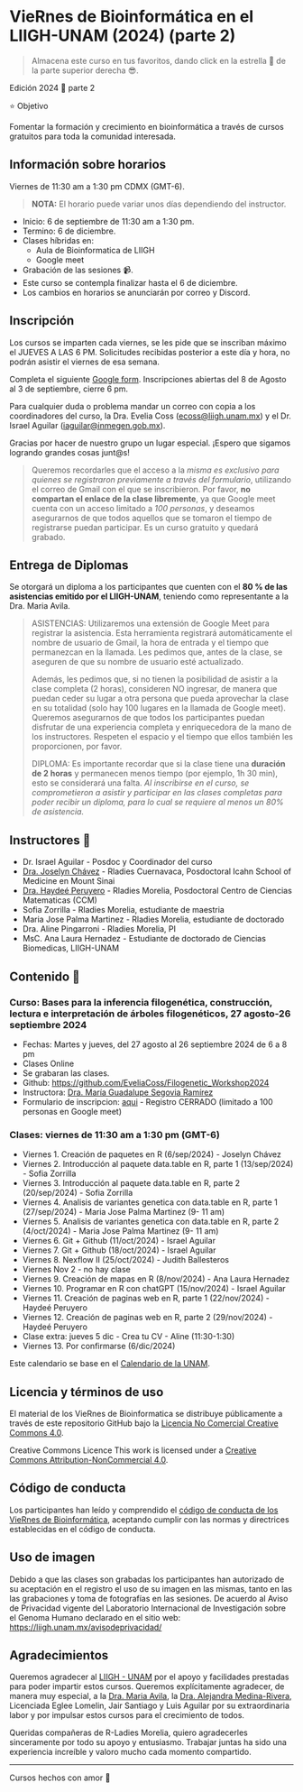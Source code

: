 # VieRnes de Bioinformática en el LIIGH-UNAM (2024) (parte 2)

> Almacena este curso en tus favoritos, dando click en la estrella 🌟 de la parte superior derecha 😎.

Edición 2024 💜 parte 2

⭐ Objetivo

Fomentar la formación y crecimiento en bioinformática a través de cursos gratuitos para toda la comunidad interesada.

## Información sobre horarios

Viernes de 11:30 am a 1:30 pm CDMX (GMT-6).

> **NOTA:** El horario puede variar unos días dependiendo del instructor.

- Inicio: 6 de septiembre de 11:30 am a 1:30 pm.
- Termino: 6 de diciembre.
- Clases híbridas en:
    - Aula de Bioinformatica de LIIGH
    - Google meet
- Grabación de las sesiones 📹.
- Este curso se contempla finalizar hasta el 6 de diciembre.
- Los cambios en horarios se anunciarán por correo y Discord.


## Inscripción

Los cursos se imparten cada viernes, se les pide que se inscriban máximo el JUEVES A LAS 6 PM. Solicitudes recibidas posterior a este día y hora, no podrán asistir el viernes de esa semana.

Completa el siguiente [Google form](https://forms.gle/8bPuLAmwEcxFt55DA). Inscripciones abiertas del 8 de Agosto al 3 de septiembre, cierre 6 pm.

Para cualquier duda o problema mandar un correo con copia a los coordinadores del curso, la Dra. Evelia Coss (ecoss@liigh.unam.mx) y el Dr. Israel Aguilar (iaguilar@inmegen.gob.mx).

Gracias por hacer de nuestro grupo un lugar especial. ¡Espero que sigamos logrando grandes cosas junt@s!

> Queremos recordarles que el acceso a la *misma es exclusivo para quienes se registraron previamente a través del formulario*, utilizando el correo de Gmail con el que se inscribieron. Por favor, **no compartan el enlace de la clase libremente**, ya que Google meet cuenta con un acceso limitado a *100 personas*, y deseamos asegurarnos de que todos aquellos que se tomaron el tiempo de registrarse puedan participar. Es un curso gratuito y quedará grabado.

## Entrega de Diplomas

Se otorgará un diploma a los participantes que cuenten con el **80 % de las asistencias emitido por el LIIGH-UNAM**, teniendo como representante a la Dra. Maria Avila.

> ASISTENCIAS: Utilizaremos una extensión de Google Meet para registrar la asistencia. Esta herramienta registrará automáticamente el nombre de usuario de Gmail, la hora de entrada y el tiempo que permanezcan en la llamada. Les pedimos que, antes de la clase, se aseguren de que su nombre de usuario esté actualizado.
> 
> Además, les pedimos que, si no tienen la posibilidad de asistir a la clase completa (2 horas), consideren NO ingresar, de manera que puedan ceder su lugar a otra persona que pueda aprovechar la clase en su totalidad (solo hay 100 lugares en la llamada de Google meet). Queremos asegurarnos de que todos los participantes puedan disfrutar de una experiencia completa y enriquecedora de la mano de los instructores. Respeten el espacio y el tiempo que ellos también les proporcionen, por favor.
> 
> DIPLOMA: Es importante recordar que si la clase tiene una **duración de 2 horas** y permanecen menos tiempo (por ejemplo, 1h 30 min), esto se considerará una falta. *Al inscribirse en el curso, se comprometieron a asistir y participar en las clases completas para poder recibir un diploma, para lo cual se requiere al menos un 80% de asistencia.*

## Instructores 👾

- Dr. Israel Aguilar - Posdoc y Coordinador del curso
- [Dra. Joselyn Chávez](https://rladiesmx.netlify.app/author/joselyn-chavez/) - Rladies Cuernavaca, Posdoctoral Icahn School of Medicine en Mount Sinai
- [Dra. Haydeé Peruyero](https://haydeeperuyero.github.io/) - Rladies Morelia, Posdoctoral Centro de Ciencias Matematicas (CCM)
- Sofia Zorrilla - Rladies Morelia, estudiante de maestria
- Maria Jose Palma Martinez - Rladies Morelia, estudiante de doctorado
- Dra. Aline Pingarroni - Rladies Morelia, PI
- MsC. Ana Laura Hernadez - Estudiante de doctorado de Ciencias Biomedicas, LIIGH-UNAM

## Contenido 📌

### Curso: Bases para la inferencia filogenética, construcción, lectura e interpretación de árboles filogenéticos, 27 agosto-26 septiembre 2024

- Fechas: Martes y jueves, del 27 agosto al 26 septiembre 2024 de 6 a 8 pm
- Clases Online
- Se grabaran las clases.
- Github: https://github.com/EveliaCoss/Filogenetic_Workshop2024
- Instructora: [Dra. María Guadalupe Segovia Ramírez](https://github.com/mariasr13)
- Formulario de inscripcion: [aqui](https://forms.gle/NJaPqsHFWH8bLNax7) -  Registro CERRADO (limitado a 100 personas en Google meet)

### Clases: viernes de 11:30 am a 1:30 pm (GMT-6)

- Viernes 1. Creación de paquetes en R (6/sep/2024) - Joselyn Chávez
- Viernes 2. Introducción al paquete data.table en R, parte 1 (13/sep/2024) - Sofia Zorrilla
- Viernes 3. Introducción al paquete data.table en R, parte 2 (20/sep/2024) - Sofia Zorrilla
- Viernes 4. Analisis de variantes genetica con data.table en R, parte 1 (27/sep/2024) - Maria Jose Palma Martinez (9- 11 am)
- Viernes 5. Analisis de variantes genetica con data.table en R, parte 2 (4/oct/2024) - Maria Jose Palma Martinez (9- 11 am)
- Viernes 6. Git + Github (11/oct/2024) - Israel Aguilar
- Viernes 7. Git + Github (18/oct/2024) - Israel Aguilar
- Viernes 8. Nexflow II (25/oct/2024) - Judith Ballesteros 
- Viernes Nov 2 - no hay clase
- Viernes 9. Creación de mapas en R (8/nov/2024) - Ana Laura Hernadez
- Viernes 10. Programar en R con chatGPT (15/nov/2024) - Israel Aguilar
- Viernes 11. Creación de paginas web en R, parte 1 (22/nov/2024) - Haydeé Peruyero
- Viernes 12. Creación de paginas web en R, parte 2 (29/nov/2024) - Haydeé Peruyero
- Clase extra: jueves 5 dic - Crea tu CV - Aline (11:30-1:30)
- Viernes 13. Por confirmarse (6/dic/2024)

Este calendario se base en el [Calendario de la UNAM](https://www.dgae-siae.unam.mx/actividades/calendarios/2025-semestral.pdf).

## Licencia y términos de uso

El material de los VieRnes de Bioinformatica se distribuye públicamente a través de este repositorio GitHub bajo la [Licencia No Comercial Creative Commons 4.0](https://creativecommons.org/licenses/by-nc/4.0/).

Creative Commons Licence This work is licensed under a [Creative Commons Attribution-NonCommercial 4.0](https://creativecommons.org/licenses/by-nc/4.0/).

## Código de conducta

Los participantes han leído y comprendido el [código de conducta de los VieRnes de Bioinformática](https://docs.google.com/document/d/1NBt8-XaVs2QAbHhRdhL3UMoYzlgQ6t0iQCLo2zzX4C8/edit?usp=sharing), aceptando cumplir con las normas y directrices establecidas en el código de conducta. 

## Uso de imagen

Debido a que las clases son grabadas los participantes han autorizado de su aceptación en el registro el uso de su imagen en las mismas, tanto en las las grabaciones y toma de fotografías en las sesiones. De acuerdo al Aviso de Privacidad vigente del Laboratorio Internacional de Investigación sobre el Genoma Humano declarado en el sitio web: https://liigh.unam.mx/avisodeprivacidad/

## Agradecimientos

Queremos agradecer al [LIIGH - UNAM](https://liigh.unam.mx/) por el apoyo y facilidades prestadas para poder impartir estos cursos. Queremos explícitamente agradecer, de manera muy especial, a la [Dra. Maria Avila](https://liigh.unam.mx/profile/dra-maria-c-avila-arcos/), la [Dra. Alejandra Medina-Rivera](https://liigh.unam.mx/profile/dra-alejandra-medina-rivera/), Licenciada Eglee Lomelin, Jair Santiago y Luis Aguilar por su extraordinaria labor y por impulsar estos cursos para el crecimiento de todos.

Queridas compañeras de R-Ladies Morelia, quiero agradecerles sinceramente por todo su apoyo y entusiasmo. Trabajar juntas ha sido una experiencia increíble y valoro mucho cada momento compartido.

--------------
Cursos hechos con amor 💜
